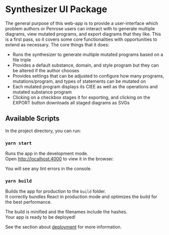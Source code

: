 # Synthesizer UI Package

The general purpose of this web-app is to provide a user-interface which problem authors or Penrose users can interact with to generate multiple diagrams, view mutated programs, and export diagrams that they like. This is a first pass, so it covers some core functionalities with opportunities to extend as necessary. The core things that it does:

- Runs the synthesizer to generate multiple mutated programs based on a file triple
- Provides a default substance, domain, and style program but they can be altered if the author chooses
- Provides settings that can be adjusted to configure how many programs, mutations/program, and types of statements can be mutated on
- Each mutated program displays its CIEE as well as the operations and mutated substance program
- Clicking on a checkbox stages it for exporting, and clicking on the EXPORT button downloads all staged diagrams as SVGs

## Available Scripts

In the project directory, you can run:

### `yarn start`

Runs the app in the development mode.\
Open [http://localhost:4000](http://localhost:4000) to view it in the browser.

You will see any lint errors in the console.

### `yarn build`

Builds the app for production to the `build` folder.\
It correctly bundles React in production mode and optimizes the build for the best performance.

The build is minified and the filenames include the hashes.\
Your app is ready to be deployed!

See the section about [deployment](https://facebook.github.io/create-react-app/docs/deployment) for more information.
